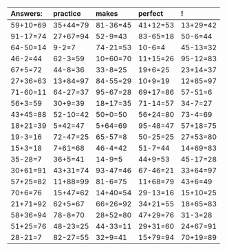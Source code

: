 | Answers: | practice | makes | perfect | ! |
| :--- | :--- | :--- | :--- | :--- |
| 59+10=69 | 35+44=79 | 81-36=45 | 41+12=53 | 13+29=42 | 
| 91-17=74 | 27+67=94 | 52-9=43 | 83-65=18 | 50-6=44 | 
| 64-50=14 | 9-2=7 | 74-21=53 | 10-6=4 | 45-13=32 | 
| 46-2=44 | 62-3=59 | 10+60=70 | 11+15=26 | 95-12=83 | 
| 67+5=72 | 44-8=36 | 33-8=25 | 19+6=25 | 23+14=37 | 
| 27+36=63 | 13+84=97 | 84-55=29 | 10+9=19 | 12+85=97 | 
| 71-60=11 | 64-27=37 | 95-67=28 | 69+17=86 | 57-51=6 | 
| 56+3=59 | 30+9=39 | 18+17=35 | 71-14=57 | 34-7=27 | 
| 43+45=88 | 52-10=42 | 50+0=50 | 56+24=80 | 73-4=69 | 
| 18+21=39 | 5+42=47 | 5+64=69 | 95-48=47 | 57+18=75 | 
| 19-3=16 | 72-47=25 | 65-57=8 | 50-25=25 | 27+53=80 | 
| 15+3=18 | 7+61=68 | 46-4=42 | 51-7=44 | 14+69=83 | 
| 35-28=7 | 36+5=41 | 14-9=5 | 44+9=53 | 45-17=28 | 
| 30+61=91 | 43+31=74 | 93-47=46 | 67-46=21 | 33+64=97 | 
| 57+25=82 | 11+88=99 | 81-6=75 | 11+68=79 | 43+6=49 | 
| 70+6=76 | 15+47=62 | 14+40=54 | 29-13=16 | 15+10=25 | 
| 21+71=92 | 62+5=67 | 66+26=92 | 34+21=55 | 18+65=83 | 
| 58+36=94 | 78-8=70 | 28+52=80 | 47+29=76 | 31-3=28 | 
| 51+25=76 | 48-23=25 | 44-33=11 | 29+31=60 | 24+67=91 | 
| 28-21=7 | 82-27=55 | 32+9=41 | 15+79=94 | 70+19=89 | 
